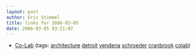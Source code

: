 ```yaml
---
layout: post
author: Eric Stimmel
title: links for 2006-03-05
date: 2006-03-05 03:21:07
--- 
```



* [Co-Lab][]
    (tags: [architecture][] [detroit][] [vendena][] [schroeder][] [cranbrook][] [colab][])

  [Co-Lab]: http://www.co-labstudio.org/
  [architecture]: http://del.icio.us/estimmel/architecture
  [detroit]: http://del.icio.us/estimmel/detroit
  [vendena]: http://del.icio.us/estimmel/vendena
  [schroeder]: http://del.icio.us/estimmel/schroeder
  [cranbrook]: http://del.icio.us/estimmel/cranbrook
  [colab]: http://del.icio.us/estimmel/colab

